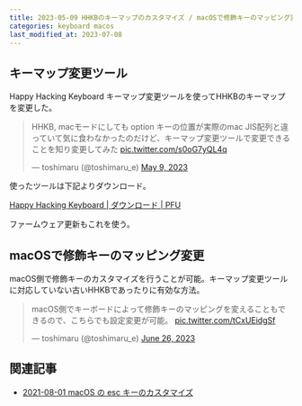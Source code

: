 ```yaml
---
title: 2023-05-09 HHKBのキーマップのカスタマイズ / macOSで修飾キーのマッピング変更
categories: keyboard macos
last_modified_at: 2023-07-08
---
```


## キーマップ変更ツール

Happy Hacking Keyboard キーマップ変更ツールを使ってHHKBのキーマップを変更した。

<blockquote class="twitter-tweet"><p lang="ja" dir="ltr">HHKB, macモードにしても option キーの位置が実際のmac JIS配列と違っていて気に食わなかったのだけど、キーマップ変更ツールで変更できることを知り変更してみた <a href="https://t.co/s0oG7yQL4q">pic.twitter.com/s0oG7yQL4q</a></p>&mdash; toshimaru (@toshimaru_e) <a href="https://twitter.com/toshimaru_e/status/1655855441904295936?ref_src=twsrc%5Etfw">May 9, 2023</a></blockquote> <script async src="https://platform.twitter.com/widgets.js" charset="utf-8"></script>

使ったツールは下記よりダウンロード。

[Happy Hacking Keyboard \| ダウンロード \| PFU](https://happyhackingkb.com/jp/download/)

ファームウェア更新もこれを使う。

## macOSで修飾キーのマッピング変更

macOS側で修飾キーのカスタマイズを行うことが可能。キーマップ変更ツールに対応していない古いHHKBであったりに有効な方法。

<blockquote class="twitter-tweet"><p lang="ja" dir="ltr">macOS側でキーボードによって修飾キーのマッピングを変えることもできるので、こちらでも設定変更が可能。 <a href="https://t.co/tCxUEidgSf">pic.twitter.com/tCxUEidgSf</a></p>&mdash; toshimaru (@toshimaru_e) <a href="https://twitter.com/toshimaru_e/status/1673162970355093504?ref_src=twsrc%5Etfw">June 26, 2023</a></blockquote> <script async src="https://platform.twitter.com/widgets.js" charset="utf-8"></script>

## 関連記事

- [2021-08-01 macOS の esc キーのカスタマイズ](/2021-08-01)
